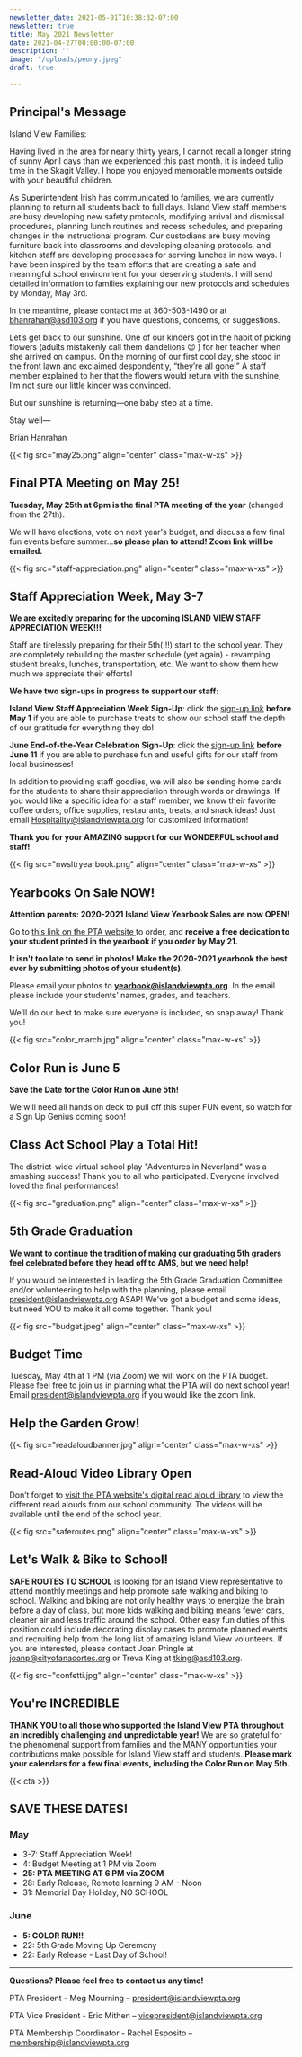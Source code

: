 ```yaml
---
newsletter_date: 2021-05-01T10:38:32-07:00
newsletter: true
title: May 2021 Newsletter
date: 2021-04-27T00:00:00-07:00
description: ''
image: "/uploads/peony.jpeg"
draft: true

---
```

## Principal's Message

Island View Families:

Having lived in the area for nearly thirty years, I cannot recall a longer string of sunny April days than we experienced this past month. It is indeed tulip time in the Skagit Valley. I hope you enjoyed memorable moments outside with your beautiful children.

As Superintendent Irish has communicated to families, we are currently planning to return all students back to full days. Island View staff members are busy developing new safety protocols, modifying arrival and dismissal procedures, planning lunch routines and recess schedules, and preparing changes in the instructional program. Our custodians are busy moving furniture back into classrooms and developing cleaning protocols, and kitchen staff are developing processes for serving lunches in new ways. I have been inspired by the team efforts that are creating a safe and meaningful school environment for your deserving students. I will send detailed information to families explaining our new protocols and schedules by Monday, May 3rd.

In the meantime, please contact me at 360-503-1490 or at [bhanrahan@asd103.org](mailto:bhanrahan@asd103.org) if you have questions, concerns, or suggestions.

Let’s get back to our sunshine. One of our kinders got in the habit of picking flowers (adults mistakenly call them dandelions 😉 ) for her teacher when she arrived on campus. On the morning of our first cool day, she stood in the front lawn and exclaimed despondently, “they’re all gone!” A staff member explained to her that the flowers would return with the sunshine; I’m not sure our little kinder was convinced.

But our sunshine is returning—one baby step at a time.

Stay well—

Brian Hanrahan

{{< fig src="may25.png" align="center" class="max-w-xs" >}}

## Final PTA Meeting on May 25!

**Tuesday, May 25th at 6pm is the final PTA meeting of the year** (changed from the 27th).

We will have elections, vote on next year's budget, and discuss a few final fun events before summer...**so please plan to attend! Zoom link will be emailed.**

{{< fig src="staff-appreciation.png" align="center" class="max-w-xs" >}}

## Staff Appreciation Week, May 3-7

**We are excitedly preparing for the upcoming ISLAND VIEW STAFF APPRECIATION WEEK!!!**

Staff are tirelessly preparing for their 5th(!!!) start to the school year. They are completely rebuilding the master schedule (yet again) - revamping student breaks, lunches, transportation, etc. We want to show them how much we appreciate their efforts!

**We have two sign-ups in progress to support our staff:**

**Island View Staff Appreciation Week Sign-Up**: click the [sign-up link](https://www.signupgenius.com/go/10C0D44AEAD2DA3F58-staff1 ) **before May 1** if you are able to purchase treats to show our school staff the depth of our gratitude for everything they do!

**June End-of-the-Year Celebration Sign-Up**: click the [sign-up link](https://www.signupgenius.com/go/10C0D44AEAD2DA3F58-staff2 ) **before June 11** if you are able to purchase fun and useful gifts for our staff from local businesses!

In addition to providing staff goodies, we will also be sending home cards for the students to share their appreciation through words or drawings. If you would like a specific idea for a staff member, we know their favorite coffee orders, office supplies, restaurants, treats, and snack ideas! Just email [Hospitality@islandviewpta.org](mailto:Hospitality@islandviewpta.org) for customized information!

**Thank you for your AMAZING support for our WONDERFUL school and staff!**

{{< fig src="nwsltryearbook.png" align="center" class="max-w-xs" >}}

## Yearbooks On Sale NOW!

**Attention parents: 2020-2021 Island View Yearbook Sales are now OPEN!** 

Go to [this link on the PTA website ](https://www.islandviewpta.org/yearbook)to order, and **receive a free dedication to your student printed in the yearbook if you order by May 21.** 

**It isn't too late to send in photos! Make the 2020-2021 yearbook the best ever by submitting photos of your student(s).**

Please email your photos to [**yearbook@islandviewpta.org**](mailto:yearbook@islandviewpta.org). In the email please include your students’ names, grades, and teachers.

We’ll do our best to make sure everyone is included, so snap away! Thank you!

{{< fig src="color_march.jpg" align="center" class="max-w-xs" >}}

## Color Run is June 5

**Save the Date for the Color Run on June 5th!**

We will need all hands on deck to pull off this super FUN event, so watch for a Sign Up Genius coming soon!

## Class Act School Play a Total Hit!

The district-wide virtual school play "Adventures in Neverland" was a smashing success! Thank you to all who participated. Everyone involved loved the final performances!

{{< fig src="graduation.png" align="center" class="max-w-xs" >}}

## 5th Grade Graduation

**We want to continue the tradition of making our graduating 5th graders feel celebrated before they head off to AMS, but we need help!**

If you would be interested in leading the 5th Grade Graduation Committee and/or volunteering to help with the planning, please email [president@islandviewpta.org](mailto:president@islandviewpta.org) ASAP! We've got a budget and some ideas, but need YOU to make it all come together. Thank you!

{{< fig src="budget.jpeg" align="center" class="max-w-xs" >}}

## Budget Time

Tuesday, May 4th at 1 PM (via Zoom) we will work on the PTA budget. Please feel free to join us in planning what the PTA will do next school year! Email [president@islandviewpta.org](mailto:president@islandviewpta.org) if you would like the zoom link.

## Help the Garden Grow!

{{< fig src="readaloudbanner.jpg" align="center" class="max-w-xs" >}}

## Read-Aloud Video Library Open

Don’t forget to [visit the PTA website's digital read aloud library](https://www.islandviewpta.org/digital-read-aloud) to view the different read alouds from our school community. The videos will be available until the end of the school year.

{{< fig src="saferoutes.png" align="center" class="max-w-xs" >}}

## Let's Walk & Bike to School!

**SAFE ROUTES TO SCHOOL** is looking for an Island View representative to attend monthly meetings and help promote safe walking and biking to school. Walking and biking are not only healthy ways to energize the brain before a day of class, but more kids walking and biking means fewer cars, cleaner air and less traffic around the school. Other easy fun duties of this position could include decorating display cases to promote planned events and recruiting help from the long list of amazing Island View volunteers. If you are interested, please contact Joan Pringle at [joanp@cityofanacortes.org](joanp@cityofanacortes.org) or Treva King at [tking@asd103.org](tking@asd103.org).

{{< fig src="confetti.jpg" align="center" class="max-w-xs" >}}

## You're INCREDIBLE

**THANK YOU** t**o all those who supported the Island View PTA throughout an incredibly challenging and unpredictable year!** We are so grateful for the phenomenal support from families and the MANY opportunities your contributions make possible for Island View staff and students. **Please mark your calendars for a few final events, including the Color Run on May 5th.**

{{< cta >}}

## SAVE THESE DATES!

### May

* 3-7: Staff Appreciation Week!
* 4:    Budget Meeting at 1 PM via Zoom
* **25:  PTA MEETING AT 6 PM via ZOOM**
* 28:  Early Release, Remote learning 9 AM - Noon
* 31:  Memorial Day Holiday, NO SCHOOL

### June

* **5:    COLOR RUN!!**
* 22:  5th Grade Moving Up Ceremony
* 22:  Early Release - Last Day of School!

***

**Questions? Please feel free to contact us any time!**

PTA President - Meg Mourning – [president@islandviewpta.org](mailto:president@islandviewpta.org)

PTA Vice President - Eric Mithen – [vicepresident@islandviewpta.org](mailto:vicepresident@islandviewpta.org)

PTA Membership Coordinator - Rachel Esposito – [membership@islandviewpta.org](mailto:membership@islandviewpta.org)